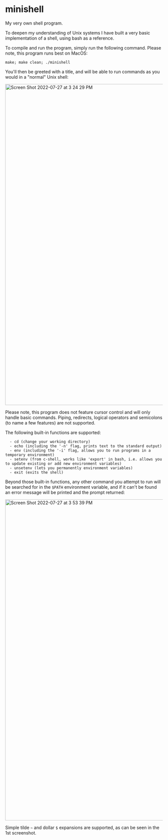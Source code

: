 # minishell
My very own shell program.

To deepen my understanding of Unix systems I have built a very basic implementation of a shell, using bash as a reference.

To compile and run the program, simply run the following command. Please note, this program runs best on MacOS: 

```
make; make clean; ./minishell
```

You'll then be greeted with a title, and will be able to run commands as you would in a "normal" Unix shell:

<img width="1025" alt="Screen Shot 2022-07-27 at 3 24 29 PM" src="https://user-images.githubusercontent.com/69106035/181247850-c8f7965b-60a8-4371-abcc-547b712e520e.png">

Please note, this program does not feature cursor control and will only handle basic commands. Piping, redirects, logical operators and semicolons (to name a few features) are not supported.

The following built-in functions are supported:

```
  - cd (change your working directory)
  - echo (including the '-n' flag, prints text to the standard output)
  - env (including the '-i' flag, allows you to run programs in a temporary environment)
  - setenv (from c-shell, works like 'export' in bash, i.e. allows you to update existing or add new environment variables)
  - unsetenv (lets you permanently environment variables)
  - exit (exits the shell)
```

Beyond those built-in functions, any other command you attempt to run will be searched for in the `$PATH` environment variable, and if it can't be found an error message will be printed and the prompt returned:

<img width="1025" alt="Screen Shot 2022-07-27 at 3 53 39 PM" src="https://user-images.githubusercontent.com/69106035/181251724-26d7f984-33a4-480a-a8e4-a075c5ca5d74.png">

Simple tilde `~` and dollar `$` expansions are supported, as can be seen in the 1st screenshot.

